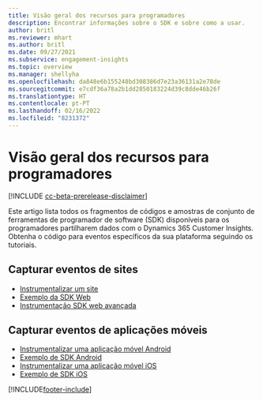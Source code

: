 ```yaml
---
title: Visão geral dos recursos para programadores
description: Encontrar informações sobre o SDK e sobre como a usar.
author: britl
ms.reviewer: mhart
ms.author: britl
ms.date: 09/27/2021
ms.subservice: engagement-insights
ms.topic: overview
ms.manager: shellyha
ms.openlocfilehash: da848e6b155248bd308386d7e23a36131a2e78de
ms.sourcegitcommit: e7cdf36a78a2b1dd2850183224d39c8dde46b26f
ms.translationtype: HT
ms.contentlocale: pt-PT
ms.lasthandoff: 02/16/2022
ms.locfileid: "8231372"
---
```

# <a name="developer-resources-overview"></a>Visão geral dos recursos para programadores

[!INCLUDE [cc-beta-prerelease-disclaimer](includes/cc-beta-prerelease-disclaimer.md)]

Este artigo lista todos os fragmentos de códigos e amostras de conjunto de ferramentas de programador de software (SDK) disponíveis para os programadores partilharem dados com o Dynamics 365 Customer Insights. Obtenha o código para eventos específicos da sua plataforma seguindo os tutoriais.

## <a name="capture-events-from-websites"></a>Capturar eventos de sites

- [Instrumentalizar um site](instrument-website.md)
- [Exemplo da SDK Web](websdk-sample.md)
- [Instrumentação SDK web avançada](advanced-SDK-implementation.md)

## <a name="capture-events-from-mobile-apps"></a>Capturar eventos de aplicações móveis

- [Instrumentalizar uma aplicação móvel Android](get-started-android.md)
- [Exemplo de SDK Android](androidsdk-sample.md)
- [Instrumentalizar uma aplicação móvel iOS](get-started-ios.md)
- [Exemplo de SDK iOS](iossdk-sample.md)

[!INCLUDE[footer-include](../includes/footer-banner.md)]
